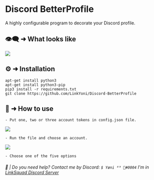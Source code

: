 # Discord BetterProfile

A highly configurable program to decorate your Discord profile.

## 👁‍🗨 ➜ What looks like

<p align="left"><img src="https://media.discordapp.net/attachments/966065872819073127/984435886781530153/unknown.png"</p>

## ⚙️ ➜ Installation

```
apt-get install python3
apt-get install python3-pip
pip3 install -r requirements.txt
git clone https://github.com/LinkYoni/Discord-BetterProfile
```

## 🔨 ➜ How to use

```
- Put one, two or three account tokens in config.json file.
```
<p align="left"><img src="https://media.discordapp.net/attachments/966065872819073127/984438432589828096/unknown.png"</p>

```
- Run the file and choose an account.
```

<p align="left"><img src="https://media.discordapp.net/attachments/966065872819073127/984435757005557770/unknown.png"</p>
  
```
- Choose one of the five options
```

###### 🔧 | Do you need help? Contact me by Discord: ``$ Yøni ⁶⁹ 🚬#0004`` I'm in [LinkSquad Discord Server](https://discord.gg/linksquad)
